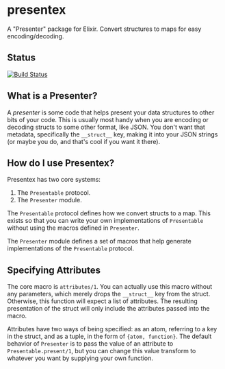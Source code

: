 # presentex

A "Presenter" package for Elixir. Convert structures to maps for easy
encoding/decoding.

## Status

[![Build Status](https://semaphoreci.com/api/v1/projects/9fb81c3d-de1f-40bb-b851-06949485d836/577955/badge.svg)](https://semaphoreci.com/kolorahl/presentex)

## What is a Presenter?

A *presenter* is some code that helps present your data structures to other bits
of your code. This is usually most handy when you are encoding or decoding
structs to some other format, like JSON. You don't want that metadata,
specifically the `__struct__` key, making it into your JSON strings (or maybe
you do, and that's cool if you want it there).

## How do I use Presentex?

Presentex has two core systems:

1. The `Presentable` protocol.
2. The `Presenter` module.

The `Presentable` protocol defines how we convert structs to a map. This exists
so that you can write your own implementations of `Presentable` without using
the macros defined in `Presenter`.

The `Presenter` module defines a set of macros that help generate
implementations of the `Presentable` protocol.

## Specifying Attributes

The core macro is `attributes/1`. You can actually use this macro without any
parameters, which merely drops the `__struct__` key from the struct. Otherwise,
this function will expect a list of attributes. The resulting presentation of
the struct will only include the attributes passed into the macro.

Attributes have two ways of being specified: as an atom, referring to a key in
the struct, and as a tuple, in the form of `{atom, function}`. The default
behavior of `Presenter` is to pass the value of an attribute to
`Presentable.present/1`, but you can change this value transform to whatever you
want by supplying your own function.
